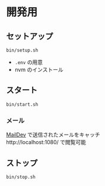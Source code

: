 # 開発用

## セットアップ

`bin/setup.sh`

* `.env` の用意
* nvm のインストール

## スタート

`bin/start.sh`

### メール

[MailDev](https://github.com/maildev/maildev) で送信されたメールをキャッチ  
http://localhost:1080/
で閲覧可能

## ストップ

`bin/stop.sh`
